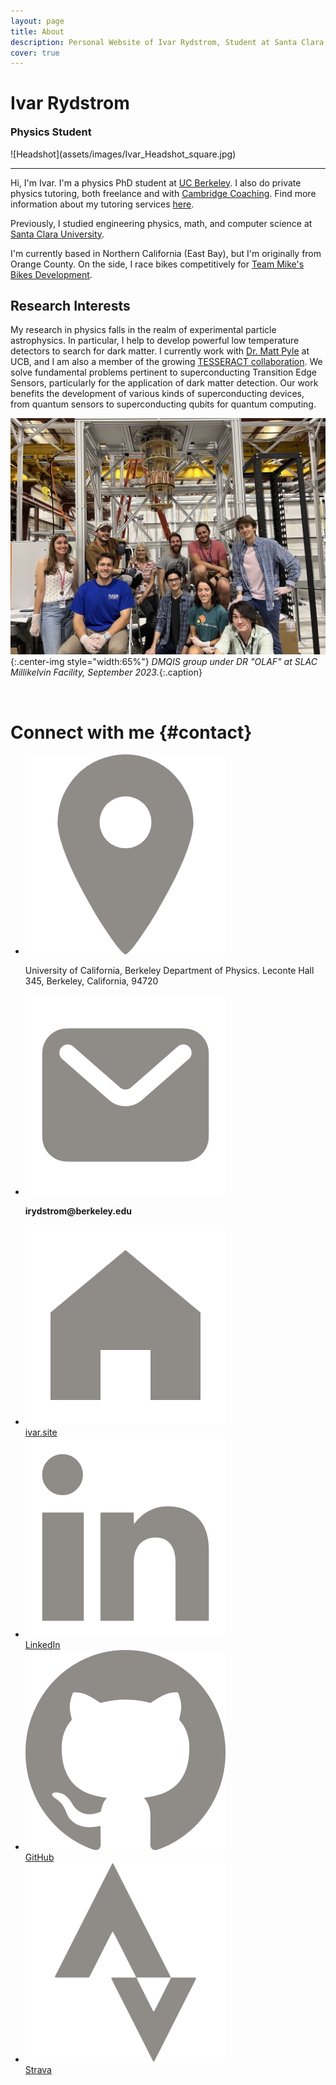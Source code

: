 ```yaml
---
layout: page
title: About
description: Personal Website of Ivar Rydstrom, Student at Santa Clara University
cover: true
---
```

<style>article header {display: none;}</style>
<div class='h1 heading' markdown='1'>
<div markdown='1'>

# Ivar Rydstrom

<h3 class="subtitle" style="margin-top: 0px">Physics Student</h3>
</div>
![Headshot](assets/images/Ivar_Headshot_square.jpg)
</div>

<hr>

Hi, I'm Ivar. I'm a physics PhD student at [UC Berkeley](https://physics.berkeley.edu/). I also do private physics tutoring, both freelance and with [Cambridge Coaching](https://cambridgecoaching.com/tutors/ivar). Find more information about my tutoring services [here](/tutoring).

Previously, I studied engineering physics, math, and computer science at [Santa Clara University](https://www.scu.edu/cas/physics/).

I'm currently based in Northern California (East Bay), but I'm originally from Orange County. On the side, I race bikes competitively for [Team Mike's Bikes Development](https://www.teammikesbikes.com/).

## Research Interests

My research in physics falls in the realm of experimental particle astrophysics. In particular, I help to develop powerful low temperature detectors to search for dark matter. I currently work with [Dr. Matt Pyle](https://vcresearch.berkeley.edu/faculty/matt-pyle) at UCB, and I am also a member of the growing [TESSERACT collaboration](https://tesseract.lbl.gov/). We solve fundamental problems pertinent to superconducting Transition Edge Sensors, particularly for the application of dark matter detection. Our work benefits the development of various kinds of superconducting devices, from quantum sensors to superconducting qubits for quantum computing.

![DMQIS Group Photo](/assets/images/group_photo.jpg){:.center-img style="width:65%"}
*DMQIS group under DR "OLAF" at SLAC Millikelvin Facility, September 2023.*{:.caption}

<br>

<div class="h1" id="contact-heading" markdown="1">

# Connect with me {#contact}

</div>
<div class="info-section">
    <ul>
        <li>
            <div><img src="assets/images/location-pin.png" alt="location"></div>
            <p class="bold">University of California, Berkeley Department of Physics. Leconte Hall 345, Berkeley, California, 94720</p>
        </li>
        <li>
            <div><img src="assets/images/mail-pin.png"></div>
            <p style="font-weight:bold">irydstrom@berkeley.edu</p>        
        </li>
        <li>
            <div><img src="assets/images/web-pin.png" alt="website"></div>
            <a href="https://ivar.site/" class="bold">ivar.site</a>
        </li>
        <li>
            <div><img src="assets/images/linkedin-pin.png"></div>
            <a href="https://www.linkedin.com/in/ivar-rydstrom/" class="bold">LinkedIn</a>
        </li>
        <li>
            <div><img src="assets/images/github-pin.png"></div>
            <a href="https://github.com/Ivar-Rydstrom" class="bold">GitHub</a>
        </li>
        <li>
            <div><img src="assets/images/strava-pin.png"></div>
            <a href="https://www.strava.com/athletes/69009354" class="bold">Strava</a>
        </li>
    </ul>
</div>
